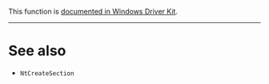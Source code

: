 This function is [documented in Windows Driver Kit](https://learn.microsoft.com/en-us/windows-hardware/drivers/ddi/wdm/nf-wdm-zwopensection).

---



# See also

* `NtCreateSection`
